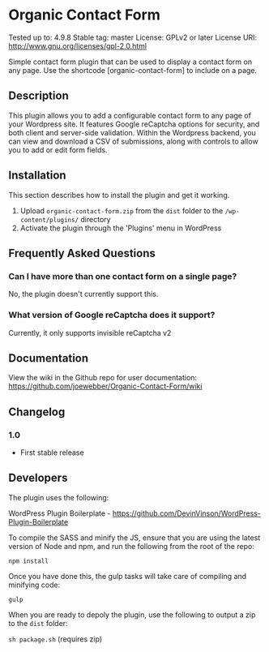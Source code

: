 Organic Contact Form
====================
Tested up to: 4.9.8
Stable tag: master
License: GPLv2 or later
License URI: http://www.gnu.org/licenses/gpl-2.0.html

Simple contact form plugin that can be used to display a contact form on any page. Use the shortcode [organic-contact-form] to include on a page.

Description
-----------

This plugin allows you to add a configurable contact form to any page of your Wordpress site. It features Google reCaptcha options for security, and both client and server-side validation. Within the Wordpress backend, you can view and download a CSV of submissions, along with controls to allow you to add or edit form fields.

Installation
------------

This section describes how to install the plugin and get it working.

1. Upload `organic-contact-form.zip` from the `dist` folder to the `/wp-content/plugins/` directory
2. Activate the plugin through the 'Plugins' menu in WordPress

Frequently Asked Questions
--------------------------

### Can I have more than one contact form on a single page?

No, the plugin doesn't currently support this.

### What version of Google reCaptcha does it support?

Currently, it only supports invisible reCaptcha v2

Documentation
-------------

View the wiki in the Github repo for user documentation: https://github.com/joewebber/Organic-Contact-Form/wiki

Changelog
---------

### 1.0
* First stable release

Developers
----------

The plugin uses the following:

WordPress Plugin Boilerplate - https://github.com/DevinVinson/WordPress-Plugin-Boilerplate

To compile the SASS and minify the JS, ensure that you are using the latest version of Node and npm, and run the following from the root of the repo:

`npm install`

Once you have done this, the gulp tasks will take care of compiling and minifying code:

`gulp`

When you are ready to depoly the plugin, use the following to output a zip to the `dist` folder:

`sh package.sh` (requires zip)
